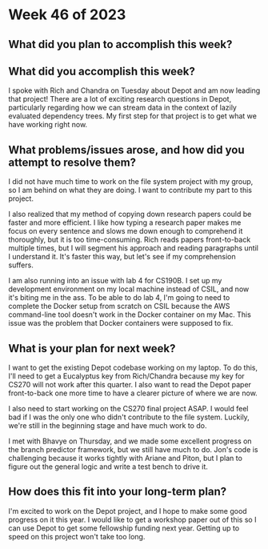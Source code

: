 # Week 46 of 2023

## What did you plan to accomplish this week?

## What did you accomplish this week?

I spoke with Rich and Chandra on Tuesday about Depot and am now leading that project! There are a lot of exciting research questions in Depot, particularly regarding how we can stream data in the context of lazily evaluated dependency trees. My first step for that project is to get what we have working right now.

## What problems/issues arose, and how did you attempt to resolve them?

I did not have much time to work on the file system project with my group, so I am behind on what they are doing. I want to contribute my part to this project.

I also realized that my method of copying down research papers could be faster and more efficient. I like how typing a research paper makes me focus on every sentence and slows me down enough to comprehend it thoroughly, but it is too time-consuming. Rich reads papers front-to-back multiple times, but I will segment his approach and reading paragraphs until I understand it. It's faster this way, but let's see if my comprehension suffers.

I am also running into an issue with lab 4 for CS190B. I set up my development environment on my local machine instead of CSIL, and now it's biting me in the ass. To be able to do lab 4, I'm going to need to complete the Docker setup from scratch on CSIL because the AWS command-line tool doesn't work in the Docker container on my Mac. This issue was the problem that Docker containers were supposed to fix.

## What is your plan for next week?

I want to get the existing Depot codebase working on my laptop. To do this, I'll need to get a Eucalyptus key from Rich/Chandra because my key for CS270 will not work after this quarter. I also want to read the Depot paper front-to-back one more time to have a clearer picture of where we are now.

I also need to start working on the CS270 final project ASAP. I would feel bad if I was the only one who didn't contribute to the file system. Luckily, we're still in the beginning stage and have much work to do.

I met with Bhavye on Thursday, and we made some excellent progress on the branch predictor framework, but we still have much to do. Jon's code is challenging because it works tightly with Ariane and Piton, but I plan to figure out the general logic and write a test bench to drive it.

## How does this fit into your long-term plan?

I'm excited to work on the Depot project, and I hope to make some good progress on it this year. I would like to get a workshop paper out of this so I can use Depot to get some fellowship funding next year. Getting up to speed on this project won't take too long.